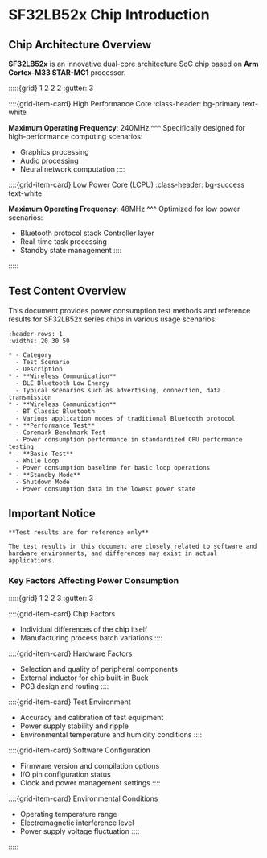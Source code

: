 #  SF32LB52x Chip Introduction

##  Chip Architecture Overview

**SF32LB52x** is an innovative dual-core architecture SoC chip based on **Arm Cortex-M33 STAR-MC1** processor.

:::::{grid} 1 2 2 2
:gutter: 3

::::{grid-item-card}  High Performance Core
:class-header: bg-primary text-white

**Maximum Operating Frequency**: 240MHz
^^^
Specifically designed for high-performance computing scenarios:
-  Graphics processing
-  Audio processing  
-  Neural network computation
::::

::::{grid-item-card}  Low Power Core (LCPU)
:class-header: bg-success text-white

**Maximum Operating Frequency**: 48MHz
^^^
Optimized for low power scenarios:
-  Bluetooth protocol stack Controller layer
-  Real-time task processing
-  Standby state management
::::

:::::



##  Test Content Overview

This document provides power consumption test methods and reference results for SF32LB52x series chips in various usage scenarios:

```{list-table} Test Scenario Overview
:header-rows: 1
:widths: 20 30 50

* - Category
  - Test Scenario
  - Description
* - **Wireless Communication**
  - BLE Bluetooth Low Energy
  - Typical scenarios such as advertising, connection, data transmission
* - **Wireless Communication**
  - BT Classic Bluetooth
  - Various application modes of traditional Bluetooth protocol
* - **Performance Test**
  - Coremark Benchmark Test
  - Power consumption performance in standardized CPU performance testing
* - **Basic Test**
  - While Loop
  - Power consumption baseline for basic loop operations
* - **Standby Mode**
  - Shutdown Mode
  - Power consumption data in the lowest power state
```

##  Important Notice

```{warning}
**Test results are for reference only**

The test results in this document are closely related to software and hardware environments, and differences may exist in actual applications.
```

###  Key Factors Affecting Power Consumption

:::::{grid} 1 2 2 3
:gutter: 3

::::{grid-item-card}  Chip Factors
- Individual differences of the chip itself
- Manufacturing process batch variations
::::

::::{grid-item-card}  Hardware Factors
- Selection and quality of peripheral components
- External inductor for chip built-in Buck
- PCB design and routing
::::

::::{grid-item-card}  Test Environment
- Accuracy and calibration of test equipment
- Power supply stability and ripple
- Environmental temperature and humidity conditions
::::

::::{grid-item-card}  Software Configuration
- Firmware version and compilation options
- I/O pin configuration status
- Clock and power management settings
::::

::::{grid-item-card}  Environmental Conditions
- Operating temperature range
- Electromagnetic interference level
- Power supply voltage fluctuation
::::

:::::


